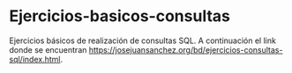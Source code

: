 # Ejercicios-basicos-consultas
Ejercicios básicos de realización de consultas SQL. 
A continuación el link donde se encuentran https://josejuansanchez.org/bd/ejercicios-consultas-sql/index.html. 
